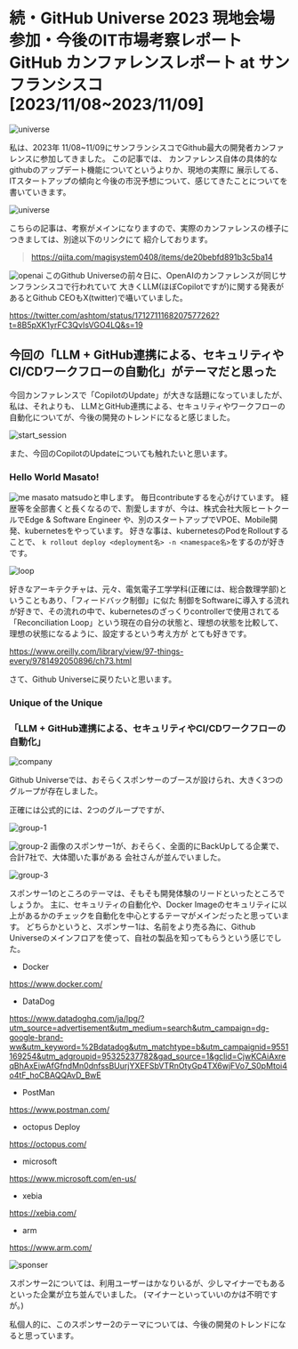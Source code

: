 # 続・GitHub Universe 2023 現地会場 参加・今後のIT市場考察レポート GitHub カンファレンスレポート at サンフランシスコ [2023/11/08~2023/11/09]

![universe](img/universe_front.jpg)

私は、2023年 11/08~11/09にサンフランシスコでGithub最大の開発者カンファレンスに参加してきました。
この記事では、 カンファレンス自体の具体的なgithubのアップデート機能についてというよりか、現地の実際に
展示してる、ITスタートアップの傾向と今後の市況予想について、感じてきたことについてを書いていきます。

![universe](img/universe_img.jpg)

こちらの記事は、考察がメインになりますので、実際のカンファレンスの様子につきましては、別途以下のリンクにて
紹介しております。

> https://qiita.com/magisystem0408/items/de20bebfd891b3c5ba14

![openai](img/openai.jpg)
このGithub Universeの前々日に、OpenAIのカンファレンスが同じサンフランシスコで行われていて
大きくLLM(ほぼCopilotですが)に関する発表があるとGithub CEOもX(twitter)で囁いていました。

https://twitter.com/ashtom/status/1712711168207577262?t=8B5pXK1yrFC3QvIsVGO4LQ&s=19

## 今回の「LLM + GitHub連携による、セキュリティやCI/CDワークフローの自動化」がテーマだと思った
今回カンファレンスで「CopilotのUpdate」が大きな話題になっていましたが、私は、それよりも、
LLMとGitHub連携による、セキュリティやワークフローの自動化についてが、今後の開発のトレンドになると感じました。

![start_session](img/start_session.jpg)

また、今回のCopilotのUpdateについても触れたいと思います。

### Hello World Masato!
![me](img/me.jpg)
masato matsudoと申します。 毎日contributeするを心がけています。
経歴等を全部書くと長くなるので、割愛しますが、今は、株式会社大阪ヒートクールでEdge & Software Engineer
や、別のスタートアップでVPOE、Mobile開発、kubernetesをやっています。
好きな事は、kubernetesのPodをRolloutすることで、
`k rollout deploy <deployment名> -n <namespace名>`をするのが好きです。

![loop](img/loop.jpeg)

好きなアーキテクチャは、元々、電気電子工学学科(正確には、総合数理学部)ということもあり、「フィードバック制御」に似た
制御をSoftwareに導入する流れが好きで、その流れの中で、kubernetesのざっくりcontrollerで使用されてる
「Reconciliation Loop」という現在の自分の状態と、理想の状態を比較して、理想の状態になるように、設定するという考え方が
とても好きです。

https://www.oreilly.com/library/view/97-things-every/9781492050896/ch73.html

さて、Github Universeに戻りたいと思います。


### Unique of the Unique




### 「LLM + GitHub連携による、セキュリティやCI/CDワークフローの自動化」

![company](img/company.jpg)

Github Universeでは、おそらくスポンサーのブースが設けられ、大きく3つのグループが存在しました。


正確には公式的には、2つのグループですが、

![group-1](img/group-1.jpg)

![group-2](img/group-1-2.jpg)
画像のスポンサー1が、おそらく、全面的にBackUpしてる企業で、合計7社で、大体聞いた事がある 会社さんが並んでいました。

![group-3](img/group1-3.jpg)

スポンサー1のところのテーマは、そもそも開発体験のリードといったところでしょうか。
主に、セキュリティの自動化や、Docker Imageのセキュリティに以上があるかのチェックを自動化を中心とするテーマがメインだったと思っています。
どちらかというと、スポンサー1は、名前をより売る為に、Github Universeのメインフロアを使って、自社の製品を知ってもらうという感じでした。


- Docker

https://www.docker.com/

- DataDog

https://www.datadoghq.com/ja/lpg/?utm_source=advertisement&utm_medium=search&utm_campaign=dg-google-brand-ww&utm_keyword=%2Bdatadog&utm_matchtype=b&utm_campaignid=9551169254&utm_adgroupid=95325237782&gad_source=1&gclid=CjwKCAiAxreqBhAxEiwAfGfndMn0dnfssBUurjYXEFSbVTRnOtyGp4TX6wjFVo7_S0pMtoi4o4tF_hoCBAQQAvD_BwE

- PostMan

https://www.postman.com/

- octopus Deploy

https://octopus.com/

- microsoft
  
https://www.microsoft.com/en-us/

- xebia

https://xebia.com/

- arm

https://www.arm.com/

![sponser](img/sponser2.jpg)

スポンサー2については、利用ユーザーはかなりいるが、少しマイナーでもあるといった企業が立ち並んでいました。
(マイナーといっていいのかは不明ですが。)

私個人的に、このスポンサー2のテーマについては、今後の開発のトレンドになると思っています。



####